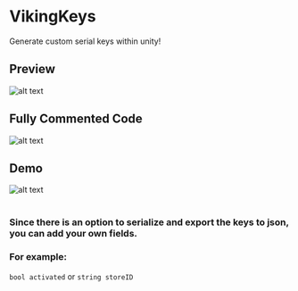 # VikingKeys
Generate custom serial keys within unity!

## Preview
![alt text](https://github.com/norseware/VikingKeys/blob/master/images/preview.png)

## Fully Commented Code
![alt text](https://github.com/norseware/VikingKeys/blob/master/images/code.png)

## Demo
![alt text](https://github.com/norseware/VikingKeys/blob/master/images/demo.gif)

#

### Since there is an option to serialize and export the keys to json, you can add your own fields. 
### For example:
`bool activated` or `string storeID`
